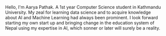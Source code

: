 Hello, I'm Aarya Pathak. A 1st year Computer Science student in Kathmandu University. My zeal for learning data science and to acquire knowledge about AI and Machine Learning had always been prominent. I look forward starting my own start up and bringing change in the education system of Nepal using my expertise in AI, which sonner or later will surely be a reality.